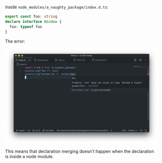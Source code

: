inside `node_modules/a_naughty_package/index.d.ts`:

```ts
export const foo: string
declare interface Window {
  foo: typeof foo
}
```

The error:

![cap](cap.png)

This means that declaration merging doesn't happen when the declaration is inside a node module.

